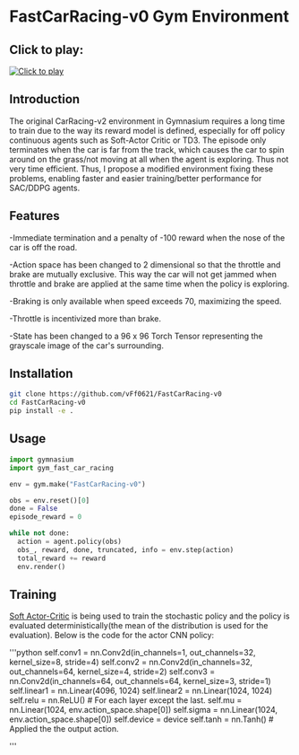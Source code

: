# FastCarRacing-v0 Gym Environment

## Click to play: 
[![Click to play](https://img.youtube.com/vi/ByztGknW5XE/0.jpg)](https://www.youtube.com/watch?v=ByztGknW5XE)

## Introduction

The original CarRacing-v2 environment in Gymnasium requires a long time to train due to the way its reward model is defined, especially for off policy continuous agents such as Soft-Actor Critic or TD3. The episode only terminates when the car is far from the track, which causes the car to spin around on the grass/not moving at all when the agent is exploring. Thus not very time efficient. Thus, I propose a modified environment fixing these problems, enabling faster and easier training/better performance for SAC/DDPG agents. 



## Features

-Immediate termination and a penalty of -100 reward when the nose of the car is off the road.

-Action space has been changed to 2 dimensional so that the throttle and brake are mutually exclusive. This way the car will not get jammed when throttle and brake are applied at the same time when the policy is exploring.

-Braking is only available when speed exceeds 70, maximizing the speed.

-Throttle is incentivized more than brake.

-State has been changed to a 96 x 96 Torch Tensor representing the grayscale image of the car's surrounding.

## Installation

```bash
git clone https://github.com/vFf0621/FastCarRacing-v0
cd FastCarRacing-v0
pip install -e .
```

## Usage

```python
import gymnasium
import gym_fast_car_racing

env = gym.make("FastCarRacing-v0")

obs = env.reset()[0]
done = False
episode_reward = 0

while not done:
  action = agent.policy(obs)
  obs_, reward, done, truncated, info = env.step(action)
  total_reward += reward
  env.render()

```

## Training

[Soft Actor-Critic](https://arxiv.org/abs/1801.01290) is being used to train the stochastic policy and the policy is evaluated deterministically(the mean of the distribution is used for the evaluation). Below is the code for the actor CNN policy:

'''python
        self.conv1 = nn.Conv2d(in_channels=1, out_channels=32, kernel_size=8, stride=4)
        self.conv2 = nn.Conv2d(in_channels=32, out_channels=64, kernel_size=4, stride=2)
        self.conv3 = nn.Conv2d(in_channels=64, out_channels=64, kernel_size=3, stride=1)
        self.linear1 = nn.Linear(4096, 1024)
        self.linear2 = nn.Linear(1024, 1024)
        self.relu = nn.ReLU() # For each layer except the last.
        self.mu = nn.Linear(1024, env.action_space.shape[0])
        self.sigma = nn.Linear(1024, env.action_space.shape[0])
        self.device = device
        self.tanh = nn.Tanh() # Applied the the output action.


'''
